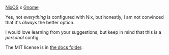 [NixOS](https://nixos.org/) x [Gnome](https://gnome.org)

Yes, not *everything* is configured with Nix, but honestly, I am not convinced that it's *always* the better option.

I would love learning from your suggestions, but keep in mind that this is a *personal* config.

The MIT license is in [the docs folder](LICENCE).
